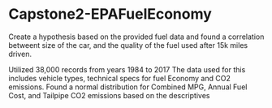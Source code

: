 # Capstone2-EPAFuelEconomy
Create a hypothesis based on the provided fuel data and found a correlation betweent size of the car, and the quality of the fuel used after 15k miles driven.

Utilized 38,000 records from years 1984 to 2017
The data used for this includes vehicle types, technical specs for fuel Economy and CO2 emissions.
Found a normal distribution for Combined MPG, Annual Fuel Cost, and Tailpipe CO2 emissions based on the descriptives 
